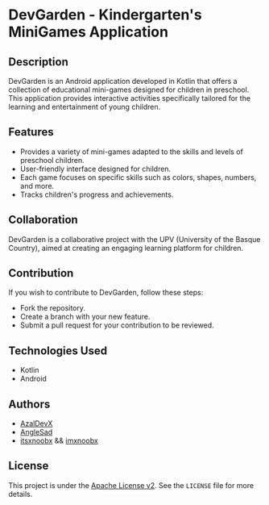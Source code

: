 # DevGarden - Kindergarten's MiniGames Application

## Description
DevGarden is an Android application developed in Kotlin that offers a collection of educational mini-games designed for children in preschool. This application provides interactive activities specifically tailored for the learning and entertainment of young children.

## Features
- Provides a variety of mini-games adapted to the skills and levels of preschool children.
- User-friendly interface designed for children.
- Each game focuses on specific skills such as colors, shapes, numbers, and more.
- Tracks children's progress and achievements.

## Collaboration 
DevGarden is a collaborative project with the UPV (University of the Basque Country), aimed at creating an engaging learning platform for children.

## Contribution
If you wish to contribute to DevGarden, follow these steps:
- Fork the repository.
- Create a branch with your new feature.
- Submit a pull request for your contribution to be reviewed.

## Technologies Used
- Kotlin
- Android

## Authors
- [AzalDevX](https://github.com/AzalDevX)
- [AngleSad](https://github.com/AngleSad)
- [itsxnoobx](https://github.com/itsxnoobx) && [imxnoobx](https://github.com/imxnoobx)

## License
This project is under the [Apache License v2](https://www.apache.org/licenses/LICENSE-2.0). See the `LICENSE` file for more details.
